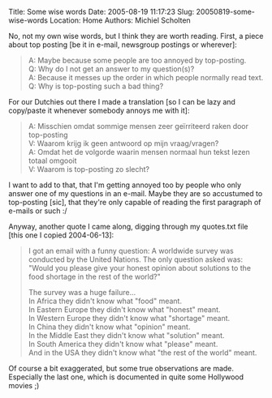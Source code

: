 Title: Some wise words
Date: 2005-08-19 11:17:23
Slug: 20050819-some-wise-words
Location: Home
Authors: Michiel Scholten

<p>No, not my own wise words, but I think they are worth reading. First, a piece about top posting [be it in e-mail, newsgroup postings or wherever]:</p>
<blockquote><p class="quote">A: Maybe because some people are too annoyed by top-posting.<br />
Q: Why do I not get an answer to my question(s)?<br />
A: Because it messes up the order in which people normally read text.<br />
Q: Why is top-posting such a bad thing?</p></blockquote>

<p>For our Dutchies out there I made a translation [so I can be lazy and copy/paste it whenever somebody annoys me with it]:</p>

<blockquote><p class="quote">
A: Misschien omdat sommige mensen zeer ge&iuml;rriteerd raken door top-posting<br />
V: Waarom krijg ik geen antwoord op mijn vraag/vragen?<br />
A: Omdat het de volgorde waarin mensen normaal hun tekst lezen totaal omgooit<br />
V: Waarom is top-posting zo slecht?</p></blockquote>

<p>I want to add to that, that I'm getting annoyed too by people who only answer one of my questions in an e-mail. Maybe they are so accustumed to top-posting [sic], that they're only capable of reading the first paragraph of e-mails or such :/</p>

<p>Anyway, another quote I came along, digging through my quotes.txt file [this one I copied 2004-06-13]:</p>

<blockquote><p class="quote">I got an email with a funny question: A worldwide survey was conducted by the United Nations. The only question asked was: "Would you please give your honest opinion about solutions to the food shortage in the rest of the world?"</p>

<p class="quote">The survey was a huge failure...<br />
In Africa they didn't know what "food" meant.<br />
In Eastern Europe they didn't know what "honest" meant.<br />
In Western Europe they didn't know what "shortage" meant.<br />
In China they didn't know what "opinion" meant.<br />
In the Middle East they didn't know what "solution" meant.<br />
In South America they didn't know what "please" meant.<br />
And in the USA they didn't know what "the rest of the world" meant.</p></blockquote>

<p>Of course a bit exaggerated, but some true observations are made. Especially the last one, which is documented in quite some Hollywood movies ;)</p>